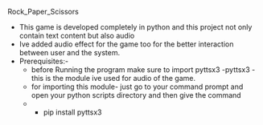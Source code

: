 Rock_Paper_Scissors
- This game is developed completely in python and this project  not only contain text content but also audio
- Ive added audio effect for the game too for the better interaction between user and the system.
- Prerequisites:-
   - before Running the program make sure to import pyttsx3
     -pyttsx3
    -this is the module ive used for audio of the game.
    - for importing this module- just go to your command prompt and open your python scripts directory and then give the command
     -  - pip install pyttsx3
  

